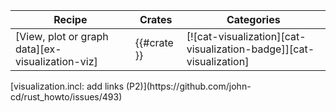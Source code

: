 | Recipe | Crates | Categories |
|--------|--------|------------|
| [View, plot or graph data][ex-visualization-viz] | {{#crate }} | [![cat-visualization][cat-visualization-badge]][cat-visualization] |

<div class="hidden">
[visualization.incl: add links (P2)](https://github.com/john-cd/rust_howto/issues/493)

</div>
